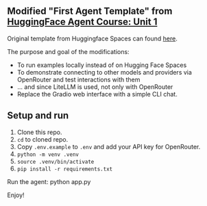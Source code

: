 ## Modified "First Agent Template" from [HuggingFace Agent Course: Unit 1](https://huggingface.co/learn/agents-course/unit1/tutorial)

Original template from Huggingface Spaces can found [here](https://huggingface.co/spaces/agents-course/First_agent_template).

The purpose and goal of the modifications:
* To run examples locally instead of on Hugging Face Spaces
* To demonstrate connecting to other models and providers via OpenRouter and test interactions with them
* … and since LiteLLM is used, not only with OpenRouter
* Replace the Gradio web interface with a simple CLI chat.  

## Setup and run
1. Clone this repo.
2. `cd` to cloned repo.
3. Copy `.env.example` to `.env` and add your API key for OpenRouter.
4. `python -m venv .venv`
5. `source .venv/bin/activate`
6. `pip install -r requirements.txt`

Run the agent: python app.py

Enjoy!
